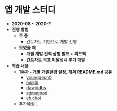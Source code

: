 # 앱 개발 스터디

* **2020-08 ~ 2020-?**
* **진행 방법**
  * **주 중**
    * 간트차트 기반으로 개발 진행
  * **모였을 때**
    * **개별 개발 진척 상항 발표 + 피드백**
    * **간트차트 목표 미달성시 추가 개발**
* **학습 내용**
  * **1주차 - 개별 개발환경 설정, 계획 README.md 공유**
    * [younggeun0](https://github.com/ohbokdong/AppDevStudy/blob/master/ProjectReadme/younggeun0_readme.md.md)
    * [minj0i]()
    * [rlawjddbs](https://github.com/rlawjddbs/ohbokdong_prj/blob/master/README.md)
    * [sgmsgood]()
    * [ch.choi](https://github.com/ohbokdong/AppDevStudy/blob/master/ProjectReadme/ccg1120_readme.md)
  * 추가예정...
